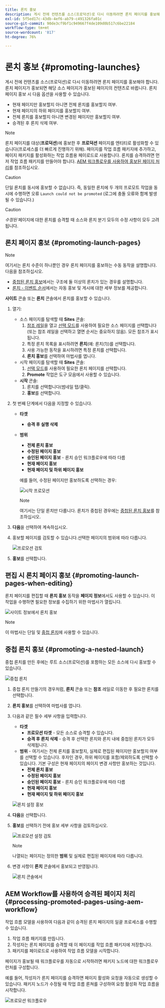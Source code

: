 ```yaml
---
title: 론치 홍보
description: 게시 전에 컨텐츠를 소스(프로덕션)로 다시 이동하려면 론치 페이지를 홍보해야 합니다.
exl-id: 5f5ed17c-43db-4ef6-ab79-c491326fa01c
source-git-commit: 90de3cf9bf1c949667f4de109d0b517c6be22184
workflow-type: tm+mt
source-wordcount: '817'
ht-degree: 76%

---
```


# 론치 홍보 {#promoting-launches}

게시 전에 컨텐츠를 소스(프로덕션)로 다시 이동하려면 론치 페이지를 홍보해야 합니다. 론치 페이지가 홍보되면 해당 소스 페이지가 홍보된 페이지의 컨텐츠로 바뀝니다. 론치 페이지 홍보 시 다음 옵션을 사용할 수 있습니다.

* 현재 페이지만 홍보할지 아니면 전체 론치를 홍보할지 여부.
* 현재 페이지의 하위 페이지를 홍보할지 여부.
* 전체 론치를 홍보할지 아니면 변경된 페이지만 홍보할지 여부.
* 승격된 후 론치 삭제 여부.

>[!NOTE]
>
>론치 페이지를 대상(**프로덕션**)에 홍보한 후 **프로덕션** 페이지를 엔티티로 활성화할 수 있습니다(프로세스를 더 빠르게 진행하기 위해). 페이지를 작업 흐름 패키지에 추가하고, 페이지 패키지를 활성화하는 작업 흐름용 페이로드로 사용합니다. 론치를 승격하려면 먼저 작업 흐름 패키지를 만들어야 합니다. [AEM 워크플로우를 사용하여 홍보된 페이지 처리](#processing-promoted-pages-using-aem-workflow)를 참조하십시오.

>[!CAUTION]
>
>단일 론치를 동시에 홍보할 수 없습니다. 즉, 동일한 론치에 두 개의 프로모트 작업을 동시에 수행하면 오류 `Launch could not be promoted` (로그에 충돌 오류와 함께 발생될 수 있습니다.)

>[!CAUTION]
>
>*수정된* 페이지에 대한 론치를 승격할 때 소스와 론치 분기 모두의 수정 사항이 모두 고려됩니다.

## 론치 페이지 홍보 {#promoting-launch-pages}

>[!NOTE]
>
>여기서는 론치 수준이 하나뿐인 경우 론치 페이지를 홍보하는 수동 동작을 설명합니다. 다음을 참조하십시오.
>
>* [중첩된 론치 홍보](#promoting-a-nested-launch)에서는 구조에 둘 이상의 론치가 있는 경우를 설명합니다.
>* [론치 - 이벤트 순서](/help/sites-cloud/authoring/launches/overview.md#launches-the-order-of-events)에서는 자동 홍보 및 게시에 대한 세부 정보를 제공합니다.

>



**사이트** 콘솔 또는 **론치** 콘솔에서 론치를 홍보할 수 있습니다.

1. 열기:
   * 소스 페이지를 탐색할 때 **Sites** 콘솔:
      1. [참조 레일](/help/sites-cloud/authoring/fundamentals/environment-tools.md#references)을 열고 [선택 모드](/help/sites-cloud/authoring/getting-started/basic-handling.md)를 사용하여 필요한 소스 페이지를 선택합니다(또는 참조 레일을 선택하고 열면 순서는 중요하지 않음). 모든 참조가 표시됩니다.
      1. 특정 론치 목록을 표시하려면 **론치**(예: 론치(1))를 선택합니다.
      1. 사용 가능한 동작을 표시하려면 특정 론치를 선택합니다.
      1. **론치 홍보**&#x200B;를 선택하여 마법사를 엽니다.
   * 시작 페이지를 탐색할 때 **Sites** 콘솔:
      1. [선택 모드](/help/sites-cloud/authoring/getting-started/basic-handling.md)를 사용하여 필요한 론치 페이지를 선택합니다.
      1. **Promote** 작업은 도구 모음에서 사용할 수 있습니다.
   * **시작** 콘솔:
      1. 론치를 선택합니다(썸네일 탭/클릭).
      1. **홍보**&#x200B;를 선택합니다.
1. 첫 번째 단계에서 다음을 지정할 수 있습니다.
   * **타겟**
      * **승격 후 실행 삭제**
   * **범위**
      * **전체 론치 홍보**
      * **수정된 페이지 홍보**
      * **승인된 페이지 홍보**  - 론치 승인 워크플로우에 따라 다름
      * **현재 페이지 홍보**
      * **현재 페이지 및 하위 페이지 홍보**

      예를 들어, 수정된 페이지만 홍보하도록 선택하는 경우:

      ![시작 프로모션](/help/sites-cloud/authoring/assets/launches-promote.png)

      >[!NOTE]
      >
      >여기서는 단일 론치만 다룹니다. 론치가 중첩된 경우에는 [중첩된 론치 홍보](#promoting-a-nested-launch)를 참조하십시오.
1. **다음**&#x200B;을 선택하여 계속하십시오.
1. 홍보할 페이지를 검토할 수 있습니다.선택한 페이지의 범위에 따라 다릅니다.

   ![프로모션 검토](/help/sites-cloud/authoring/assets/launches-promote-review.png)

1. **홍보**&#x200B;를 선택합니다.

## 편집 시 론치 페이지 홍보  {#promoting-launch-pages-when-editing}

론치 페이지를 편집할 때 **론치 홍보** 동작을 **페이지 정보**&#x200B;에서도 사용할 수 있습니다. 이 작업을 수행하면 필요한 정보를 수집하기 위한 마법사가 열립니다.

![사이트 정보에서 론치 홍보](/help/sites-cloud/authoring/assets/launches-promote-page-info.png)

>[!NOTE]
>
>이 마법사는 단일 및 [중첩 론치](#promoting-a-nested-launch)에 사용할 수 있습니다.

## 중첩 론치 홍보  {#promoting-a-nested-launch}

중첩 론치를 만든 후에는 루트 소스(프로덕션)를 포함하는 모든 소스에 다시 홍보할 수 있습니다.

![중첩 론치](/help/sites-cloud/authoring/assets/launches-promoting-nested.png)

1. 중첩 론치 만들기의 경우처럼, **론치** 콘솔 또는 **참조** 레일로 이동한 후 필요한 론치를 선택합니다.
1. **론치 홍보**&#x200B;를 선택하여 마법사를 엽니다.
1. 다음과 같은 필수 세부 사항을 입력합니다.
   * **타겟**
      * **프로모션 타겟**  - 모든 소스로 승격할 수 있습니다.
      * **승격 후 론치 삭제**  - 승격 후 선택한 론치와 론치 내에 중첩된 론치가 모두 삭제됩니다.
   * **범위**  - 여기서는 전체 론치를 홍보할지, 실제로 편집된 페이지만 홍보할지 여부를 선택할 수 있습니다. 후자인 경우, 하위 페이지를 포함/제외하도록 선택할 수 있습니다. 기본 구성은 현재 페이지의 페이지 변경 사항만 홍보하는 것입니다.
      * **전체 론치 홍보**
      * **수정된 페이지 홍보**
      * **승인된 페이지 홍보**  - 론치 승인 워크플로우에 따라 다름
      * **현재 페이지 홍보**
      * **현재 페이지 및 하위 페이지 홍보**

   ![론치 설정 홍보](/help/sites-cloud/authoring/assets/launches-promote-settings.png)

1. **다음**&#x200B;을 선택합니다.
1. **홍보**&#x200B;를 선택하기 전에 홍보 세부 사항을 검토하십시오.

   ![프로모션 설정 검토](/help/sites-cloud/authoring/assets/launches-promote-review-2.png)

   >[!NOTE]
   >
   >나열되는 페이지는 정의한 **범위** 및 실제로 편집된 페이지에 따라 다릅니다.

1. 변경 사항이 **론치** 콘솔에서 홍보되고 반영됩니다.

   ![론치 콘솔에서](/help/sites-cloud/authoring/assets/launches-console.png)

## AEM Workflow를 사용하여 승격된 페이지 처리 {#processing-promoted-pages-using-aem-workflow}

작업 흐름 모델을 사용하여 다음과 같이 승격된 론치 페이지의 일괄 프로세스를 수행할 수 있습니다.

1. 작업 흐름 패키지를 만듭니다.
1. 작성자는 론치 페이지를 승격할 때 이 페이지를 작업 흐름 패키지에 저장합니다.
1. 패키지를 페이로드로 사용하여 작업 흐름 모델을 시작합니다.

페이지가 홍보될 때 워크플로우를 자동으로 시작하려면 패키지 노드에 대한 워크플로우 런처를 구성합니다. <!--To start a workflow automatically when pages are promoted, [configure a workflow launcher](/help/sites-administering/workflows-starting.md#workflows-launchers) for the package node.-->

예를 들어, 작성자가 론치 페이지를 승격하면 페이지 활성화 요청을 자동으로 생성할 수 있습니다. 패키지 노드가 수정될 때 작업 흐름 론쳐를 구성하여 요청 활성화 작업 흐름을 시작합니다.

![프로모션 워크플로우](/help/sites-cloud/authoring/assets/launches-create-workflow.png)
